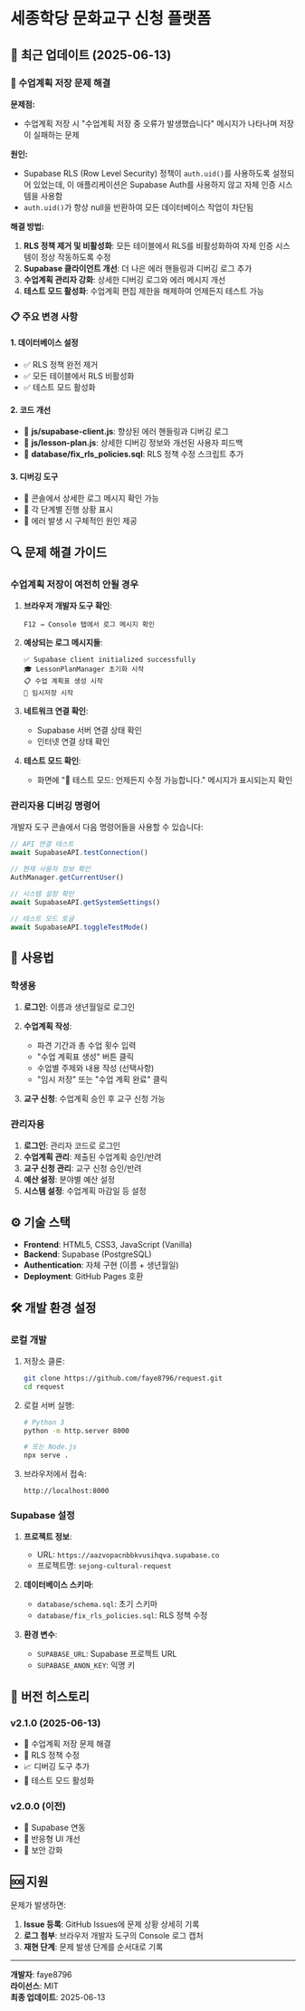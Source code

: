 # 세종학당 문화교구 신청 플랫폼

## 🚀 최근 업데이트 (2025-06-13)

### 🔧 수업계획 저장 문제 해결

**문제점:**
- 수업계획 저장 시 "수업계획 저장 중 오류가 발생했습니다" 메시지가 나타나며 저장이 실패하는 문제

**원인:**
- Supabase RLS (Row Level Security) 정책이 `auth.uid()`를 사용하도록 설정되어 있었는데, 이 애플리케이션은 Supabase Auth를 사용하지 않고 자체 인증 시스템을 사용함
- `auth.uid()`가 항상 null을 반환하여 모든 데이터베이스 작업이 차단됨

**해결 방법:**
1. **RLS 정책 제거 및 비활성화**: 모든 테이블에서 RLS를 비활성화하여 자체 인증 시스템이 정상 작동하도록 수정
2. **Supabase 클라이언트 개선**: 더 나은 에러 핸들링과 디버깅 로그 추가
3. **수업계획 관리자 강화**: 상세한 디버깅 로그와 에러 메시지 개선
4. **테스트 모드 활성화**: 수업계획 편집 제한을 해제하여 언제든지 테스트 가능

### 📋 주요 변경 사항

#### 1. 데이터베이스 설정
- ✅ RLS 정책 완전 제거
- ✅ 모든 테이블에서 RLS 비활성화
- ✅ 테스트 모드 활성화

#### 2. 코드 개선
- 🔧 **js/supabase-client.js**: 향상된 에러 핸들링과 디버깅 로그
- 🔧 **js/lesson-plan.js**: 상세한 디버깅 정보와 개선된 사용자 피드백
- 📄 **database/fix_rls_policies.sql**: RLS 정책 수정 스크립트 추가

#### 3. 디버깅 도구
- 🐛 콘솔에서 상세한 로그 메시지 확인 가능
- 🐛 각 단계별 진행 상황 표시
- 🐛 에러 발생 시 구체적인 원인 제공

## 🔍 문제 해결 가이드

### 수업계획 저장이 여전히 안될 경우

1. **브라우저 개발자 도구 확인**:
   ```
   F12 → Console 탭에서 로그 메시지 확인
   ```

2. **예상되는 로그 메시지들**:
   ```
   ✅ Supabase client initialized successfully
   🎓 LessonPlanManager 초기화 시작
   📋 수업 계획표 생성 시작
   💾 임시저장 시작
   ```

3. **네트워크 연결 확인**:
   - Supabase 서버 연결 상태 확인
   - 인터넷 연결 상태 확인

4. **테스트 모드 확인**:
   - 화면에 "🧪 테스트 모드: 언제든지 수정 가능합니다." 메시지가 표시되는지 확인

### 관리자용 디버깅 명령어

개발자 도구 콘솔에서 다음 명령어들을 사용할 수 있습니다:

```javascript
// API 연결 테스트
await SupabaseAPI.testConnection()

// 현재 사용자 정보 확인
AuthManager.getCurrentUser()

// 시스템 설정 확인
await SupabaseAPI.getSystemSettings()

// 테스트 모드 토글
await SupabaseAPI.toggleTestMode()
```

## 📱 사용법

### 학생용

1. **로그인**: 이름과 생년월일로 로그인
2. **수업계획 작성**:
   - 파견 기간과 총 수업 횟수 입력
   - "수업 계획표 생성" 버튼 클릭
   - 수업별 주제와 내용 작성 (선택사항)
   - "임시 저장" 또는 "수업 계획 완료" 클릭

3. **교구 신청**: 수업계획 승인 후 교구 신청 가능

### 관리자용

1. **로그인**: 관리자 코드로 로그인
2. **수업계획 관리**: 제출된 수업계획 승인/반려
3. **교구 신청 관리**: 교구 신청 승인/반려
4. **예산 설정**: 분야별 예산 설정
5. **시스템 설정**: 수업계획 마감일 등 설정

## ⚙️ 기술 스택

- **Frontend**: HTML5, CSS3, JavaScript (Vanilla)
- **Backend**: Supabase (PostgreSQL)
- **Authentication**: 자체 구현 (이름 + 생년월일)
- **Deployment**: GitHub Pages 호환

## 🛠️ 개발 환경 설정

### 로컬 개발

1. 저장소 클론:
   ```bash
   git clone https://github.com/faye8796/request.git
   cd request
   ```

2. 로컬 서버 실행:
   ```bash
   # Python 3
   python -m http.server 8000
   
   # 또는 Node.js
   npx serve .
   ```

3. 브라우저에서 접속:
   ```
   http://localhost:8000
   ```

### Supabase 설정

1. **프로젝트 정보**:
   - URL: `https://aazvopacnbbkvusihqva.supabase.co`
   - 프로젝트명: `sejong-cultural-request`

2. **데이터베이스 스키마**:
   - `database/schema.sql`: 초기 스키마
   - `database/fix_rls_policies.sql`: RLS 정책 수정

3. **환경 변수**:
   - `SUPABASE_URL`: Supabase 프로젝트 URL
   - `SUPABASE_ANON_KEY`: 익명 키

## 📝 버전 히스토리

### v2.1.0 (2025-06-13)
- 🐛 수업계획 저장 문제 해결
- 🔧 RLS 정책 수정
- 📈 디버깅 도구 추가
- 🧪 테스트 모드 활성화

### v2.0.0 (이전)
- 🚀 Supabase 연동
- 📱 반응형 UI 개선
- 🔐 보안 강화

## 🆘 지원

문제가 발생하면:

1. **Issue 등록**: GitHub Issues에 문제 상황 상세히 기록
2. **로그 첨부**: 브라우저 개발자 도구의 Console 로그 캡처
3. **재현 단계**: 문제 발생 단계를 순서대로 기록

---

**개발자**: faye8796  
**라이선스**: MIT  
**최종 업데이트**: 2025-06-13
